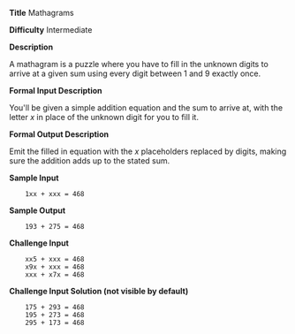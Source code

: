 **Title** Mathagrams

**Difficulty** Intermediate 

**Description**

A mathagram is a puzzle where you have to fill in the unknown digits to arrive at a given sum using every digit between 1 and 9 exactly once. 

**Formal Input Description**

You'll be given a simple addition equation and the sum to arrive at, with the letter *x* in place of the unknown digit for you to fill it.

**Formal Output Description**

Emit the filled in equation with the *x* placeholders replaced by digits, making sure the addition adds up to the stated sum. 

**Sample Input**

        1xx + xxx = 468

**Sample Output**

        193 + 275 = 468

**Challenge Input**

        xx5 + xxx = 468
        x9x + xxx = 468
        xxx + x7x = 468

**Challenge Input Solution (not visible by default)**

        175 + 293 = 468
        195 + 273 = 468
        295 + 173 = 468
